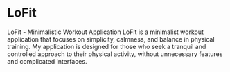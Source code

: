 # LoFit
LoFit - Minimalistic Workout Application LoFit is a minimalist workout application that focuses on simplicity, calmness, and balance in physical training. My application is designed for those who seek a tranquil and controlled approach to their physical activity, without unnecessary features and complicated interfaces.
